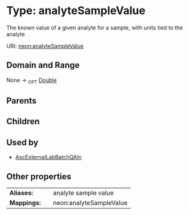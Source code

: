 
# Type: analyteSampleValue


The known value of a given analyte for a sample, with units tied to the analyte

URI: [neon:analyteSampleValue](https://data.neonscience.org/analyteSampleValue)


## Domain and Range

None ->  <sub>OPT</sub> [Double](types/Double.md)

## Parents


## Children


## Used by

 * [AscExternalLabBatchQAIn](AscExternalLabBatchQAIn.md)

## Other properties

|  |  |  |
| --- | --- | --- |
| **Aliases:** | | analyte sample value |
| **Mappings:** | | neon:analyteSampleValue |

